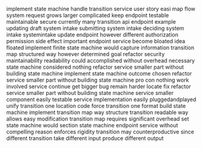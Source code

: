 implement state machine handle transition service user story easi map flow system request grows larger complicated keep endpoint testable maintainable secure currently many transition api endpoint example updating draft system intake submitting system intake deciding system intake systemintake update endpoint however different authorization permission side effect important endpoint service become bloated idea floated implement finite state machine would capture information transition map structured way however determined goal refactor security maintainability readability could accomplished without overhead necessary state machine considered nothing refactor service smaller part without building state machine implement state machine outcome chosen refactor service smaller part without building state machine pro con nothing work involved service continue get bigger bug remain harder locate fix refactor service smaller part without building state machine service smaller component easily testable service implementation easily pluggedandplayed unify transition one location code force transition one format build state machine implement transition map way structure transition readable way allows easy modification transition map requires significant overhead set state machine would section state machine endpoint service without compelling reason enforces rigidity transition may counterproductive since different transition take different input produce different output